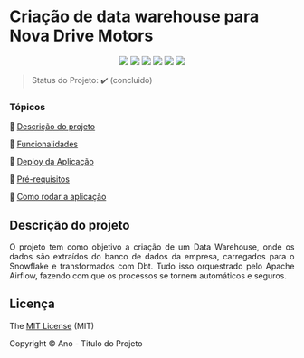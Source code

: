 <h1>Criação de data warehouse para Nova Drive Motors</h1> 

<p align="center">
  <img src="https://img.shields.io/static/v1?label=DBT&message=Transformation&color=blue&style=for-the-badge&logo=DBT"/>
  <img src="https://img.shields.io/static/v1?label=Airflow&message=Orquestration&color=white&style=for-the-badge&logo=apache-airflow"/>
  <img src="https://img.shields.io/static/v1?label=EC2&message=Deploy&color=black&style=for-the-badge&logo=amazonwebservices"/>
  <img src="https://img.shields.io/static/v1?label=Python&message=3.12.0&color=red&style=for-the-badge&logo=python"/>
  <img src="http://img.shields.io/static/v1?label=License&message=MIT&color=green&style=for-the-badge"/>
   <img src="http://img.shields.io/static/v1?label=STATUS&message=CONCLUIDO&color=GREEN&style=for-the-badge"/>
</p>

> Status do Projeto: :heavy_check_mark: (concluido)

### Tópicos 

:small_blue_diamond: [Descrição do projeto](#descrição-do-projeto)

:small_blue_diamond: [Funcionalidades](#funcionalidades)

:small_blue_diamond: [Deploy da Aplicação](#deploy-da-aplicação-dash)

:small_blue_diamond: [Pré-requisitos](#pré-requisitos)

:small_blue_diamond: [Como rodar a aplicação](#como-rodar-a-aplicação-arrow_forward)

## Descrição do projeto 

<p align="justify">
  O projeto tem como objetivo a criação de um Data Warehouse, onde os dados são extraídos do banco de dados da empresa, carregados para o Snowflake e transformados com Dbt. Tudo isso orquestrado pelo Apache Airflow, fazendo com que os processos se tornem automáticos e seguros.
</p>

## Licença 

The [MIT License]() (MIT)

Copyright :copyright: Ano - Titulo do Projeto
